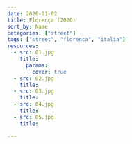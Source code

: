 ```yaml
---
date: 2020-01-02
title: Florença (2020)
sort_by: Name
categories: ["street"]
tags: ["street", "florenca", "italia"]
resources:
  - src: 01.jpg
    title: 
      params:
        cover: true
  - src: 02.jpg
    title: 
  - src: 03.jpg
    title: 
  - src: 04.jpg
    title: 
  - src: 05.jpg
    title: 

---
```

